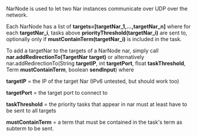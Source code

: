NarNode is used to let two Nar instances communicate over UDP over the network.

Each NarNode has a list of **targets=[targetNar_1,...,targetNar_n]** where for each **targetNar_i**, tasks above **priorityThreshold(targetNar_i)** are sent to, optionally only if **mustContainTerm(targetNar_i)** is included in the task.

To add a targetNar to the targets of a NarNode nar, simply call **nar.addRedirectionTo(TargetNar target)**
or alternatively nar.addRedirectionTo(String **targetIP**, int **targetPort**, float **taskThreshold**, Term **mustContainTerm**, boolean **sendInput**)
where

**targetIP** = the IP of the target Nar (IPv6 untested, but should work too)

**targetPort** = the target port to connect to

**taskThreshold** = the priority tasks that appear in nar must at least have to be sent to all targets

**mustContainTerm** = a term that must be contained in the task's term as subterm to be sent.
